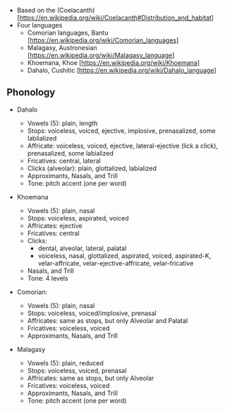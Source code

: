 - Based on the (Coelacanth) [https://en.wikipedia.org/wiki/Coelacanth#Distribution_and_habitat]
- Four languages
    - Comorian languages, Bantu [https://en.wikipedia.org/wiki/Comorian_languages]
    - Malagasy, Austronesian [https://en.wikipedia.org/wiki/Malagasy_language]
    - Khoemana, Khoe [https://en.wikipedia.org/wiki/Khoemana]
    - Dahalo, Cushitic [https://en.wikipedia.org/wiki/Dahalo_language]

## Phonology

- Dahalo
    - Vowels (5): plain, length
    - Stops: voiceless, voiced, ejective, implosive, prenasalized, some lablialized
    - Affricate: voiceless, voiced, ejective, lateral-ejective (lick a click), prenasalized, some labialized
    - Fricatives: central, lateral
    - Clicks (alveolar): plain, glottalized, labialized
    - Approximants, Nasals, and Trill
    - Tone: pitch accent (one per word)

- Khoemana
    - Vowels (5): plain, nasal
    - Stops: voiceless, aspirated, voiced
    - Affricates: ejective
    - Fricatives: central
    - Clicks:
        - dental, alveolar, lateral, palatal
        - voiceless, nasal, glottalized, aspirated, voiced, aspirated-K, velar-affricate, velar-ejective-affricate, velar-fricative
    - Nasals, and Trill
    - Tone: 4 levels

- Comorian:
    - Vowels (5): plain, nasal
    - Stops: voiceless, voiced/implosive, prenasal
    - Affricates: same as stops, but only Alveolar and Palatal
    - Fricatives: voiceless, voiced
    - Approximants, Nasals, and Trill

- Malagasy
    - Vowels (5): plain, reduced
    - Stops: voiceless, voiced, prenasal
    - Affricates: same as stops, but only Alveolar
    - Fricatives: voiceless, voiced
    - Approximants, Nasals, and Trill
    - Tone: pitch accent (one per word)
